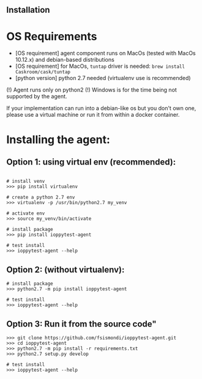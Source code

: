 Installation
------------

# OS Requirements

- [OS requirement] agent component runs on MacOs (tested with MacOs 10.12.x) and debian-based distributions
- [OS requirement] for MacOs, `tuntap` driver is needed: `brew install Caskroom/cask/tuntap`
- [python version] python 2.7 needed (virtualenv use is recommended)

(!) Agent runs only on python2
(!) Windows is for the time being not supported by the agent.

If your implementation can run into a debian-like os but you don't own one, please use a virtual machine 
or run it from within a docker container.

# Installing the agent:

## Option 1: using virtual env (recommended):

```

# install venv
>>> pip install virtualenv 

# create a python 2.7 env
>>> virtualenv -p /usr/bin/python2.7 my_venv 

# activate env
>>> source my_venv/bin/activate

# install package
>>> pip install ioppytest-agent 

# test install
>>> ioppytest-agent --help
```


## Option 2: (without virtualenv):

```
# install package
>>> python2.7 -m pip install ioppytest-agent

# test install
>>> ioppytest-agent --help
```

## Option 3: Run it from the source code"
 
```
>>> git clone https://github.com/fsismondi/ioppytest-agent.git
>>> cd ioppytest-agent
>>> python2.7 -m pip install -r requirements.txt
>>> python2.7 setup.py develop

# test install
>>> ioppytest-agent --help
```
